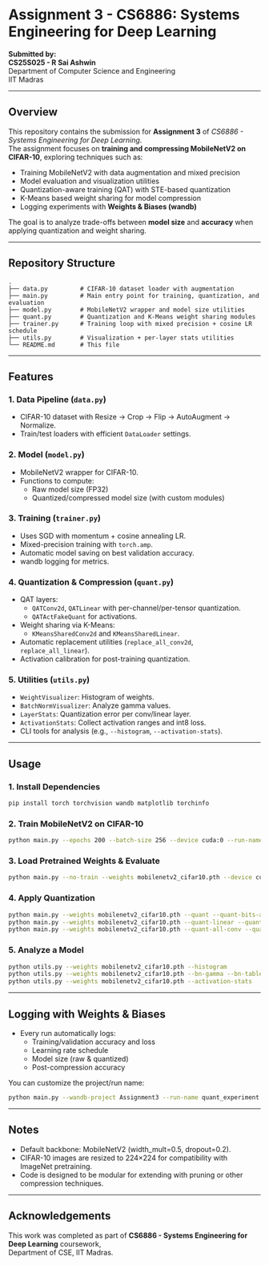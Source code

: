 # Assignment 3 - CS6886: Systems Engineering for Deep Learning

**Submitted by:**  
**CS25S025 - R Sai Ashwin**  
Department of Computer Science and Engineering  
IIT Madras  

---

## Overview

This repository contains the submission for **Assignment 3** of *CS6886 - Systems Engineering for Deep Learning*.  
The assignment focuses on **training and compressing MobileNetV2 on CIFAR-10**, exploring techniques such as:

- Training MobileNetV2 with data augmentation and mixed precision  
- Model evaluation and visualization utilities  
- Quantization-aware training (QAT) with STE-based quantization  
- K-Means based weight sharing for model compression  
- Logging experiments with **Weights & Biases (wandb)**  

The goal is to analyze trade-offs between **model size** and **accuracy** when applying quantization and weight sharing.  

---

## Repository Structure

```
.
├── data.py         # CIFAR-10 dataset loader with augmentation
├── main.py         # Main entry point for training, quantization, and evaluation
├── model.py        # MobileNetV2 wrapper and model size utilities
├── quant.py        # Quantization and K-Means weight sharing modules
├── trainer.py      # Training loop with mixed precision + cosine LR schedule
├── utils.py        # Visualization + per-layer stats utilities
└── README.md       # This file
```

---

## Features

### 1. Data Pipeline (`data.py`)
- CIFAR-10 dataset with Resize → Crop → Flip → AutoAugment → Normalize.  
- Train/test loaders with efficient `DataLoader` settings.

### 2. Model (`model.py`)
- MobileNetV2 wrapper for CIFAR-10.  
- Functions to compute:
  - Raw model size (FP32)  
  - Quantized/compressed model size (with custom modules)  

### 3. Training (`trainer.py`)
- Uses SGD with momentum + cosine annealing LR.  
- Mixed-precision training with `torch.amp`.  
- Automatic model saving on best validation accuracy.  
- wandb logging for metrics.

### 4. Quantization & Compression (`quant.py`)
- QAT layers:  
  - `QATConv2d`, `QATLinear` with per-channel/per-tensor quantization.  
  - `QATActFakeQuant` for activations.  
- Weight sharing via K-Means:  
  - `KMeansSharedConv2d` and `KMeansSharedLinear`.  
- Automatic replacement utilities (`replace_all_conv2d`, `replace_all_linear`).  
- Activation calibration for post-training quantization.

### 5. Utilities (`utils.py`)
- `WeightVisualizer`: Histogram of weights.  
- `BatchNormVisualizer`: Analyze gamma values.  
- `LayerStats`: Quantization error per conv/linear layer.  
- `ActivationStats`: Collect activation ranges and int8 loss.  
- CLI tools for analysis (e.g., `--histogram`, `--activation-stats`).  

---

## Usage

### 1. Install Dependencies
```bash
pip install torch torchvision wandb matplotlib torchinfo
```

### 2. Train MobileNetV2 on CIFAR-10
```bash
python main.py --epochs 200 --batch-size 256 --device cuda:0 --run-name baseline_run
```

### 3. Load Pretrained Weights & Evaluate
```bash
python main.py --no-train --weights mobilenetv2_cifar10.pth --device cuda:0
```

### 4. Apply Quantization
```bash
python main.py --weights mobilenetv2_cifar10.pth --quant --quant-bits-act 8
python main.py --weights mobilenetv2_cifar10.pth --quant-linear --quant-linear-bits 8
python main.py --weights mobilenetv2_cifar10.pth --quant-all-conv --quant-conv-bits 8 --quant-conv-perchannel
```

### 5. Analyze a Model
```bash
python utils.py --weights mobilenetv2_cifar10.pth --histogram
python utils.py --weights mobilenetv2_cifar10.pth --bn-gamma --bn-table
python utils.py --weights mobilenetv2_cifar10.pth --activation-stats
```

---

## Logging with Weights & Biases
- Every run automatically logs:  
  - Training/validation accuracy and loss  
  - Learning rate schedule  
  - Model size (raw & quantized)  
  - Post-compression accuracy  

You can customize the project/run name:
```bash
python main.py --wandb-project Assignment3 --run-name quant_experiment
```

---

## Notes
- Default backbone: MobileNetV2 (width_mult=0.5, dropout=0.2).  
- CIFAR-10 images are resized to 224×224 for compatibility with ImageNet pretraining.  
- Code is designed to be modular for extending with pruning or other compression techniques.  

---

## Acknowledgements
This work was completed as part of **CS6886 - Systems Engineering for Deep Learning** coursework,  
Department of CSE, IIT Madras.  
